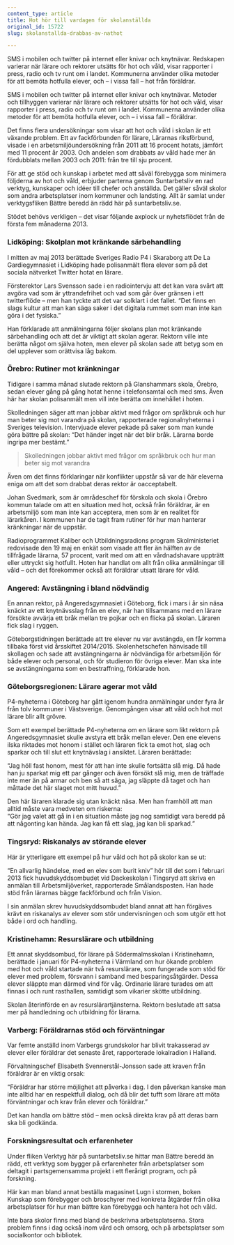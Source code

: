 ```yaml
---
content_type: article
title: Hot hör till vardagen för skolanställda
original_id: 15722
slug: skolanstallda-drabbas-av-nathot

---
```


SMS i mobilen och twitter på internet eller knivar och knytnävar. Redskapen varierar när lärare och rektorer utsätts för hot och våld, visar rapporter i press, radio och tv runt om i landet. Kommunerna använder olika metoder för att bemöta hotfulla elever, och – i vissa fall – hot från föräldrar.

SMS i mobilen och twitter på internet eller knivar och knytnävar. Metoder och tillhyggen varierar när lärare och rektorer utsätts för hot och våld, visar rapporter i press, radio och tv runt om i landet. Kommunerna använder olika metoder för att bemöta hotfulla elever, och – i vissa fall – föräldrar.

Det finns flera undersökningar som visar att hot och våld i skolan är ett växande problem. Ett av fackförbunden för lärare, Lärarnas riksförbund, visade i en arbetsmiljöundersökning från 2011 att 16 procent hotats, jämfört med 11 procent år 2003. Och andelen som drabbats av våld hade mer än fördubblats mellan 2003 och 2011: från tre till sju procent.

För att ge stöd och kunskap i arbetet med att såväl förebygga som minimera följderna av hot och våld, erbjuder parterna genom Suntarbetsliv en rad verktyg, kunskaper och idéer till chefer och anställda. Det gäller såväl skolor som andra arbetsplatser inom kommuner och landsting. Allt är samlat under verktygsfliken Bättre beredd än rädd här på suntarbetsliv.se.

Stödet behövs verkligen – det visar följande axplock ur nyhetsflödet från de första fem månaderna 2013.

### Lidköping: Skolplan mot kränkande särbehandling

I mitten av maj 2013 berättade Sveriges Radio P4 i Skaraborg att De La Gardiegymnasiet i Lidköping hade polisanmält flera elever som på det sociala nätverket Twitter hotat en lärare.

Försterektor Lars Svensson sade i en radiointervju att det kan vara svårt att avgöra vad som är yttrandefrihet och vad som går över gränsen i ett twitterflöde – men han tyckte att det var solklart i det fallet. “Det finns en slags kultur att man kan säga saker i det digitala rummet som man inte kan göra i det fysiska.”

Han förklarade att anmälningarna följer skolans plan mot kränkande särbehandling och att det är viktigt att skolan agerar. Rektorn ville inte berätta något om själva hoten, men elever på skolan sade att betyg som en del upplever som orättvisa låg bakom.

### Örebro: Rutiner mot kränkningar

Tidigare i samma månad slutade rektorn på Glanshammars skola, Örebro, sedan elever gång på gång hotat henne i telefonsamtal och med sms. Även här har skolan polisanmält men vill inte berätta om innehållet i hoten.

Skolledningen säger att man jobbar aktivt med frågor om språkbruk och hur man beter sig mot varandra på skolan, rapporterade regionalnyheterna i Sveriges television. Intervjuade elever pekade på saker som man kunde göra bättre på skolan: “Det händer inget när det blir bråk. Lärarna borde ingripa mer bestämt.”

> Skolledningen jobbar aktivt med frågor om språkbruk och hur man beter sig mot varandra

Även om det finns förklaringar när konflikter uppstår så var de här eleverna eniga om att det som drabbat deras rektor är oacceptabelt.

Johan Svedmark, som är områdeschef för förskola och skola i Örebro kommun talade om att en situation med hot, också från föräldrar, är en arbetsmiljö som man inte kan acceptera, men som är en realitet för lärarkåren. I kommunen har de tagit fram rutiner för hur man hanterar kränkningar när de uppstår.

Radioprogrammet Kaliber och Utbildningsradions program Skolministeriet redovisade den 19 maj en enkät som visade att fler än hälften av de tillfrågade lärarna, 57 procent, varit med om att en vårdnadshavare uppträtt eller uttryckt sig hotfullt. Hoten har handlat om allt från olika anmälningar till våld – och det förekommer också att föräldrar utsatt lärare för våld.

### Angered: Avstängning i bland nödvändig

En annan rektor, på Angeredsgymnasiet i Göteborg, fick i mars i år sin näsa knäckt av ett knytnävsslag från en elev, när han tillsammans med en lärare försökte avvärja ett bråk mellan tre pojkar och en flicka på skolan. Läraren fick slag i ryggen.

Göteborgstidningen berättade att tre elever nu var avstängda, en får komma tillbaka först vid årsskiftet 2014/2015. Skolenhetschefen hänvisade till skollagen och sade att avstängningarna är nödvändiga för arbetsmiljön för både elever och personal, och för studieron för övriga elever. Man ska inte se avstängningarna som en bestraffning, förklarade hon.

### Göteborgsregionen: Lärare agerar mot våld

P4-nyheterna i Göteborg har gått igenom hundra anmälningar under fyra år från tolv kommuner i Västsverige. Genomgången visar att våld och hot mot lärare blir allt grövre.

Som ett exempel berättade P4-nyheterna om en lärare som likt rektorn på Angeredsgymnasiet skulle avstyra ett bråk mellan elever. Den ene elevens ilska riktades mot honom i stället och läraren fick ta emot hot, slag och sparkar och till slut ett knytnävslag i ansiktet. Läraren berättade:

“Jag höll fast honom, mest för att han inte skulle fortsätta slå mig. Då hade han ju sparkat mig ett par gånger och även försökt slå mig, men de träffade inte mer än på armar och ben så att säga, jag släppte då taget och han måttade det här slaget mot mitt huvud.”

Den här läraren klarade sig utan knäckt näsa. Men han framhöll att man alltid måste vara medveten om riskerna:  
“Gör jag valet att gå in i en situation måste jag nog samtidigt vara beredd på att någonting kan hända. Jag kan få ett slag, jag kan bli sparkad.”

### Tingsryd: Riskanalys av störande elever

Här är ytterligare ett exempel på hur våld och hot på skolor kan se ut:

“En allvarlig händelse, med en elev som burit kniv” hör till det som i februari 2013 fick huvudskyddsombudet vid Dackeskolan i Tingsryd att skriva en anmälan till Arbetsmiljöverket, rapporterade Smålandsposten. Han hade stöd från lärarnas bägge fackförbund och från Vision.

I sin anmälan skrev huvudskyddsombudet bland annat att han förgäves krävt en riskanalys av elever som stör undervisningen och som utgör ett hot både i ord och handling.

### Kristinehamn: Resurslärare och utbildning

Ett annat skyddsombud, för lärare på Södermalmsskolan i Kristinehamn, berättade i januari för P4-nyheterna i Värmland om hur ökande problem med hot och våld startade när två resurslärare, som fungerade som stöd för elever med problem, försvann i samband med besparingsåtgärder. Dessa elever släppte man därmed vind för våg. Ordinarie lärare turades om att finnas i och runt rasthallen, samtidigt som vikarier skötte utbildning.

Skolan återinförde en av resurslärartjänsterna. Rektorn beslutade att satsa mer på handledning och utbildning för lärarna.

### Varberg: Föräldrarnas stöd och förväntningar

Var femte anställd inom Varbergs grundskolor har blivit trakasserad av elever eller föräldrar det senaste året, rapporterade lokalradion i Halland.

Förvaltningschef Elisabeth Svennerstål-Jonsson sade att kraven från föräldrar är en viktig orsak:

“Föräldrar har större möjlighet att påverka i dag. I den påverkan kanske man inte alltid har en respektfull dialog, och då blir det tufft som lärare att möta förväntningar och krav från elever och föräldrar.”

Det kan handla om bättre stöd – men också direkta krav på att deras barn ska bli godkända.

### Forskningsresultat och erfarenheter

Under fliken Verktyg här på suntarbetsliv.se hittar man Bättre beredd än rädd, ett verktyg som bygger på erfarenheter från arbetsplatser som deltagit i partsgemensamma projekt i ett flerårigt program, och på forskning.

Här kan man bland annat beställa magasinet Lugn i stormen, boken Kunskap som förebygger och broschyrer med konkreta åtgärder från olika arbetsplatser för hur man bättre kan förebygga och hantera hot och våld.

Inte bara skolor finns med bland de beskrivna arbetsplatserna. Stora problem finns i dag också inom vård och omsorg, och på arbetsplatser som socialkontor och bibliotek.

